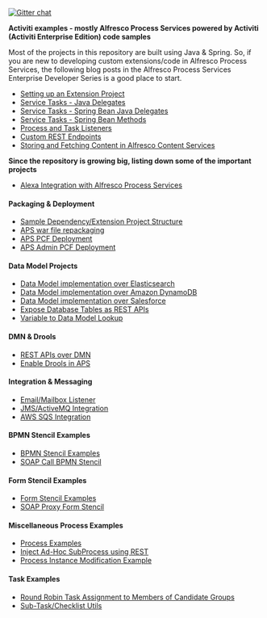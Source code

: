 [![Gitter chat](https://badges.gitter.im/gitterHQ/gitter.png)](https://gitter.im/ciju-activiti-examples/Lobby?utm_source=badge&utm_medium=badge&utm_campaign=pr-badge&utm_content=badge)

**Activiti examples - mostly Alfresco Process Services powered by Activiti (Activiti Enterprise Edition) code samples**

Most of the projects in this repository are built using Java & Spring. So, if you are new to developing custom extensions/code in Alfresco Process Services, the following blog posts in the Alfresco Process Services Enterprise Developer Series is a good place to start.
* [Setting up an Extension Project](https://community.alfresco.com/community/bpm/blog/2016/11/14/activiti-enterprise-developer-series-setting-up-an-extension-project)
* [Service Tasks - Java Delegates](https://community.alfresco.com/community/bpm/blog/2016/11/15/activiti-enterprise-developer-series-service-tasks-java-delegates)
* [Service Tasks - Spring Bean Java Delegates](https://community.alfresco.com/community/bpm/blog/2016/11/15/activiti-enterprise-developer-series-service-tasks-spring-bean-java-delegates)
* [Service Tasks - Spring Bean Methods](https://community.alfresco.com/community/bpm/blog/2016/11/15/activiti-enterprise-developer-series-service-tasks-spring-bean-methods)
* [Process and Task Listeners](https://community.alfresco.com/community/bpm/blog/2016/11/16/activiti-enterprise-developer-series-process-and-task-listeners)
* [Custom REST Endpoints](https://community.alfresco.com/community/bpm/blog/2016/11/18/activiti-enterprise-developer-series-custom-rest-endpoints)
* [Storing and Fetching Content in Alfresco Content Services](https://community.alfresco.com/community/bpm/blog/2016/12/01/activiti-enterprise-developer-series-storing-and-fetching-content-in-alfresco-ecm)

**Since the repository is growing big, listing down some of the important projects**

* [Alexa Integration with Alfresco Process Services](https://github.com/cijujoseph/activiti-examples/tree/master/activiti-alexa-demo)

#### Packaging & Deployment
* [Sample Dependency/Extension Project Structure](https://github.com/cijujoseph/activiti-examples/tree/master/activiti-project-structure)
* [APS war file repackaging](https://github.com/cijujoseph/activiti-examples/tree/master/activiti-app)
* [APS PCF Deployment](https://github.com/cijujoseph/activiti-examples/tree/master/activiti-admin-pcf)
* [APS Admin PCF Deployment](https://github.com/cijujoseph/activiti-examples/tree/master/activiti-app-pcf)

#### Data Model Projects
* [Data Model implementation over Elasticsearch](https://github.com/cijujoseph/activiti-examples/tree/master/activiti-custom-data-model-sample)
* [Data Model implementation over Amazon DynamoDB](https://github.com/cijujoseph/activiti-examples/tree/master/aps-dynamodb-data-model)
* [Data Model implementation over Salesforce](https://github.com/cijujoseph/activiti-examples/tree/master/aps-salesforce-data-model)
* [Expose Database Tables as REST APIs](https://github.com/cijujoseph/activiti-examples/tree/master/aps-database-datamodel-rest-extension)
* [Variable to Data Model Lookup](https://github.com/cijujoseph/activiti-examples/tree/master/aps-variable-datamodel-mapping-utility)

#### DMN & Drools
* [REST APIs over DMN](https://github.com/cijujoseph/activiti-examples/tree/master/activiti-dmn-extension)
* [Enable Drools in APS](https://github.com/cijujoseph/activiti-examples/tree/master/aps-enable-drools)

#### Integration & Messaging
* [Email/Mailbox Listener](https://github.com/cijujoseph/activiti-examples/tree/master/aps-email-listener-extension)
* [JMS/ActiveMQ Integration](https://github.com/cijujoseph/activiti-examples/tree/master/aps-activemq-extension)
* [AWS SQS Integration](https://github.com/cijujoseph/activiti-examples/tree/master/aps-aws-sqs-extension)

#### BPMN Stencil Examples
* [BPMN Stencil Examples](https://github.com/cijujoseph/activiti-examples/tree/master/bpmn-stencils)
* [SOAP Call BPMN Stencil](https://github.com/cijujoseph/activiti-examples/tree/master/aps-soap-ws-extensions)

#### Form Stencil Examples
* [Form Stencil Examples](https://github.com/cijujoseph/activiti-examples/tree/master/stencil-samples)
* [SOAP Proxy Form Stencil](https://github.com/cijujoseph/activiti-examples/tree/master/aps-soap-ws-extensions)

#### Miscellaneous Process Examples
* [Process Examples](https://github.com/cijujoseph/activiti-examples/tree/master/process-samples)
* [Inject Ad-Hoc SubProcess using REST](https://github.com/cijujoseph/activiti-examples/tree/master/aps-adhoc-subprocess-injection-into-multi-instance-call-activity)
* [Process Instance Modification Example](https://github.com/cijujoseph/activiti-examples/tree/master/process-instance-modification-example)

#### Task Examples
* [Round Robin Task Assignment to Members of Candidate Groups](https://github.com/cijujoseph/activiti-examples/tree/master/aps-dynamic-task-assignment-extension)
* [Sub-Task/Checklist Utils](https://github.com/cijujoseph/activiti-examples/tree/master/activiti-sub-task-utils)
